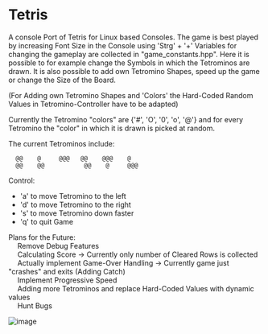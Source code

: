 # Tetris

A console Port of Tetris for Linux based Consoles. The game is best played by increasing Font Size in the Console using 'Strg' + '+'
Variables for changing the gameplay are collected in "game_constants.hpp". Here it is possible to for example change the Symbols in which the Tetrominos are drawn.
It is also possible to add own Tetromino Shapes, speed up the game or change the Size of the Board.

(For Adding own Tetromino Shapes and 'Colors' the Hard-Coded Random Values in Tetromino-Controller have to be adapted)

Currently the Tetromino "colors" are {'#', 'O', '0', 'o', '@'} and for every Tetromino the "color" in which it is drawn is picked at random.

The current Tetrominos include:
    
      @@    @     @@@   @@    @@@    @
      @@    @@           @@    @     @@@
      
Control:
  - 'a' to move Tetromino to the left
  - 'd' to move Tetromino to the right
  - 's' to move Tetromino down faster
  - 'q' to quit Game
  
Plans for the Future:<br>
&emsp; Remove Debug Features<br>
&emsp; Calculating Score -> Currently only number of Cleared Rows is collected<br>
&emsp; Actually implement Game-Over Handling -> Currently game just "crashes" and exits (Adding Catch)<br>
&emsp; Implement Progressive Speed<br>
&emsp; Adding more Tetrominos and replace Hard-Coded Values with dynamic values<br>
&emsp; Hunt Bugs<br>
  
  
![image](https://user-images.githubusercontent.com/117440705/223176607-f4c0c137-4fc9-43ad-8c4c-3f02fe2d616f.png)
